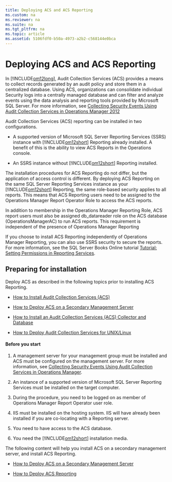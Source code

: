 ```yaml
---
title: Deploying ACS and ACS Reporting
ms.custom: na
ms.reviewer: na
ms.suite: na
ms.tgt_pltfrm: na
ms.topic: article
ms.assetid: 5106fdf0-b50a-4973-a2b2-c568144e0bca
---
```

# Deploying ACS and ACS Reporting
In [!INCLUDE[om12long](../Token/om12long_md.md)], Audit Collection Services \(ACS\) provides a means to collect records generated by an audit policy and store them in a centralized database. Using ACS, organizations can consolidate individual Security logs into a centrally managed database and can filter and analyze events using the data analysis and reporting tools provided by Microsoft SQL Server. For more information, see [Collecting Security Events Using Audit Collection Services in Operations Manager 2012](http://go.microsoft.com/fwlink/p/?LinkID=207797)

Audit Collection Services \(ACS\) reporting can be installed in two configurations.

-   A supported version of Microsoft SQL Server Reporting Services \(SSRS\) instance with [!INCLUDE[om12short](../Token/om12short_md.md)] Reporting already installed. A benefit of this is the ability to view ACS Reports in the Operations console.

-   An SSRS instance without [!INCLUDE[om12short](../Token/om12short_md.md)] Reporting installed.

The installation procedures for ACS Reporting do not differ, but the application of access control is different. By deploying ACS Reporting on the same SQL Server Reporting Services instance as your [!INCLUDE[om12short](../Token/om12short_md.md)] Reporting, the same role\-based security applies to all reports. This means that ACS Reporting users need to be assigned to the Operations Manager Report Operator Role to access the ACS reports.

In addition to membership in the Operations Manager Reporting Role, ACS report users must also be assigned db\_datareader role on the ACS database \(OperationsManagerAC\) to run ACS reports. This requirement is independent of the presence of Operations Manager Reporting

If you choose to install ACS Reporting independently of Operations Manager Reporting, you can also use SSRS security to secure the reports. For more information, see the SQL Server Books Online tutorial [Tutorial: Setting Permissions in Reporting Services](http://go.microsoft.com/fwlink/p/?LinkId=221525).

## Preparing for installation
Deploy ACS as described in the following topics prior to installing ACS Reporting.

-   [How to Install Audit Collection Services \(ACS\)](assetId:///7686cf46-0792-4057-8d47-920063fc8928)

-   [How to Deploy ACS on a Secondary Management Server](assetId:///d1b8064f-01dd-4c54-94c4-b64f61b994d5)

-   [How to Install an Audit Collection Services \(ACS\) Collector and Database](assetId:///ff3c1d14-2ead-472f-967b-c827544437f1)

-   [How to Deploy Audit Collection Services for UNIX\/Linux](assetId:///fadd1bb8-88cb-4b19-bbcf-d45403021f1f)

#### Before you start

1.  A management server for your management group must be installed and ACS must be configured on the management server. For more information, see [Collecting Security Events Using Audit Collection Services in Operations Manager](http://go.microsoft.com/fwlink/p/?LinkID=207797).

2.  An instance of a supported version of Microsoft SQL Server Reporting Services must be installed on the target computer.

3.  During the procedure, you need to be logged on as member of Operations Manager Report Operator user role.

4.  IIS must be installed on the hosting system. IIS will have already been installed if you are co\-locating with a Reporting server.

5.  You need to have access to the ACS database.

6.  You need the [!INCLUDE[om12short](../Token/om12short_md.md)] installation media.

The following content will help you install ACS on a secondary management server, and install ACS Reporting.

-   [How to Deploy ACS on a Secondary Management Server](assetId:///d1b8064f-01dd-4c54-94c4-b64f61b994d5)

-   [How to Deploy ACS Reporting](assetId:///8a06a7bd-78b8-442a-ba7f-2b7027018f55)

